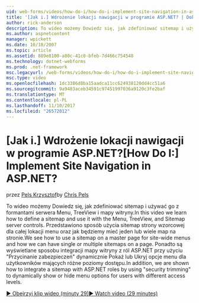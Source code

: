 ```yaml
---
uid: web-forms/videos/how-do-i/how-do-i-implement-site-navigation-in-aspnet
title: '[Jak i.] Wdrożenie lokacji nawigacji w programie ASP.NET? | Dokumentacja firmy Microsoft'
author: rick-anderson
description: To wideo możemy Dowiedz się, jak zdefiniować sitemap i używać go z formantami serwera Menu, TreeView i mapy witryny. Przedstawia sposób użycia sitemap strony wzorcowej...
ms.author: aspnetcontent
manager: wpickett
ms.date: 10/18/2007
ms.topic: article
ms.assetid: 889e8100-a80c-41c0-bfeb-7d466c754548
ms.technology: dotnet-webforms
ms.prod: .net-framework
msc.legacyurl: /web-forms/videos/how-do-i/how-do-i-implement-site-navigation-in-aspnet
msc.type: video
ms.openlocfilehash: 1dc3386d8ba15aadca11cc624938120dd4cc51a6
ms.sourcegitcommit: 9a9483aceb34591c97451997036a9120c3fe2baf
ms.translationtype: MT
ms.contentlocale: pl-PL
ms.lasthandoff: 11/10/2017
ms.locfileid: "26572012"
---
```

<a name="how-do-i-implement-site-navigation-in-aspnet"></a><span data-ttu-id="46f5d-105">[Jak i.] Wdrożenie lokacji nawigacji w programie ASP.NET?</span><span class="sxs-lookup"><span data-stu-id="46f5d-105">[How Do I:] Implement Site Navigation in ASP.NET?</span></span>
====================
<span data-ttu-id="46f5d-106">przez [Pels Krzysztof](https://twitter.com/chrispels)</span><span class="sxs-lookup"><span data-stu-id="46f5d-106">by [Chris Pels](https://twitter.com/chrispels)</span></span>

<span data-ttu-id="46f5d-107">To wideo możemy Dowiedz się, jak zdefiniować sitemap i używać go z formantami serwera Menu, TreeView i mapy witryny.</span><span class="sxs-lookup"><span data-stu-id="46f5d-107">In this video we learn how to define a sitemap and use it with the Menu, TreeView, and Sitemap server controls.</span></span> <span data-ttu-id="46f5d-108">Przedstawiono sposób użycia sitemap strony wzorcowej dla całej lokacji menu oraz jak będziemy mieć jeden lub wiele map na stronie.</span><span class="sxs-lookup"><span data-stu-id="46f5d-108">We see how to use a sitemap on a master page for site-wide menus and how we can have single or multiple sitemaps on a page.</span></span> <span data-ttu-id="46f5d-109">Ponadto są wyświetlane sposobu integracji mapy witryny z ról ASP.NET przy użyciu "Przycinanie zabezpieczeń" dynamicznie Pokaż lub Ukryj opcje menu dla użytkowników mających różne poziomy dostępu.</span><span class="sxs-lookup"><span data-stu-id="46f5d-109">In addition, we are shown how to integrate a sitemap with ASP.NET roles by using "security trimming" to dynamically show or hide menu options for users with different access levels.</span></span>

[<span data-ttu-id="46f5d-110">&#9654; Obejrzyj klip wideo (minuty 29)</span><span class="sxs-lookup"><span data-stu-id="46f5d-110">&#9654; Watch video (29 minutes)</span></span>](https://channel9.msdn.com/Blogs/ASP-NET-Site-Videos/how-do-i-implement-site-navigation-in-aspnet)
